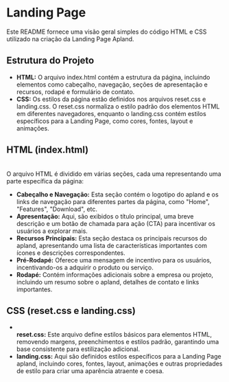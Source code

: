 <h1>Landing Page</h1>
Este README fornece uma visão geral simples do código HTML e CSS utilizado na criação da Landing Page Apland.

<h2>Estrutura do Projeto</h2>

+ <b>HTML:</b> O arquivo index.html contém a estrutura da página, incluindo elementos como cabeçalho, navegação, seções de apresentação e recursos, rodapé e formulário de contato.
+ <b>CSS:</b> Os estilos da página estão definidos nos arquivos reset.css e landing.css. O reset.css normaliza o estilo padrão dos elementos HTML em diferentes navegadores, enquanto o landing.css contém estilos específicos para a Landing Page, como cores, fontes, layout e animações.

<h2>HTML (index.html)</h2>
<br>O arquivo HTML é dividido em várias seções, cada uma representando uma parte específica da página:</br>

+ <b>Cabeçalho e Navegação:</b> Esta seção contém o logotipo do apland e os links de navegação para diferentes partes da página, como "Home", "Features", "Download", etc.
+ <b>Apresentação:</b> Aqui, são exibidos o título principal, uma breve descrição e um botão de chamada para ação (CTA) para incentivar os usuários a explorar mais.
+ <b>Recursos Principais:</b> Esta seção destaca os principais recursos do apland, apresentando uma lista de características importantes com ícones e descrições correspondentes.
+ <b>Pré-Rodapé:</b> Oferece uma mensagem de incentivo para os usuários, incentivando-os a adquirir o produto ou serviço.
+ <b>Rodapé:</b> Contém informações adicionais sobre a empresa ou projeto, incluindo um resumo sobre o apland, detalhes de contato e links importantes.

<h2>CSS (reset.css e landing.css)</h2>

+ <br><b>reset.css:</b> Este arquivo define estilos básicos para elementos HTML, removendo margens, preenchimentos e estilos padrão, garantindo uma base consistente para estilização adicional.</br>
+ <b>landing.css:</b> Aqui são definidos estilos específicos para a Landing Page apland, incluindo cores, fontes, layout, animações e outras propriedades de estilo para criar uma aparência atraente e coesa.
